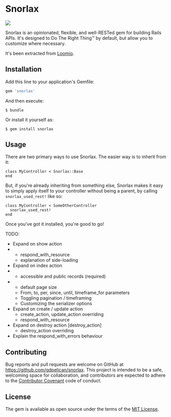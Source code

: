 # Snorlax

![](http://img3.wikia.nocookie.net/__cb20140924022259/pokemon/images/9/9f/143Snorlax_OS_anime.png)

Snorlax is an opinionated, flexible, and well-RESTed gem for building Rails APIs. It's designed to Do The Right Thing™ by default, but allow you to customize where necessary.

It's been extracted from [Loomio](www.github.com/loomio/loomio).

## Installation

Add this line to your application's Gemfile:

```ruby
gem 'snorlax'
```

And then execute:

    $ bundle

Or install it yourself as:

    $ gem install snorlax

## Usage

There are two primary ways to use Snorlax. The easier way is to inherit from it:

```
class MyController < Snorlax::Base
end
```

But, if you're already inheriting from something else, Snorlax makes it easy to simply apply itself to your controller without being a parent, by calling `snorlax_used_rest!` like so:

```
class MyController < SomeOtherController
  snorlax_used_rest!
end
```

Once you've got it installed, you're good to go!

TODO:
- Expand on show action
- - respond_with_resource
  - explanation of side-loading
- Expand on index action
- - accessible and public records (required)
- - default page size
  - From, to, per, since, until, timeframe_for parameters
  - Toggling pagination / timeframing
  - Customizing the serializer options
- Expand on create / update action
  - create_action, update_action overriding
  - respond_with_resource
- Expand on destroy action [destroy_action]
  - destroy_action overriding
- Explain the respond_with_errors behaviour

## Contributing

Bug reports and pull requests are welcome on GitHub at https://github.com/gdpelican/snorlax. This project is intended to be a safe, welcoming space for collaboration, and contributors are expected to adhere to the [Contributor Covenant](contributor-covenant.org) code of conduct.

## License

The gem is available as open source under the terms of the [MIT License](http://opensource.org/licenses/MIT).
